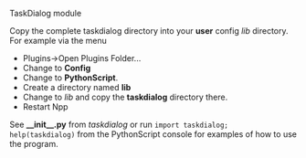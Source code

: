 
TaskDialog module

Copy the complete taskdialog directory into your **user** config *lib* directory.
For example via the menu
- Plugins->Open Plugins Folder...
- Change to **Config**
- Change to **PythonScript**.
- Create a directory named **lib**
- Change to *lib* and copy the **taskdialog** directory there.
- Restart Npp

See **\_\_init\_\_.py** from *taskdialog* or run `import taskdialog; help(taskdialog)` 
from the PythonScript console for examples of how to use the program.
